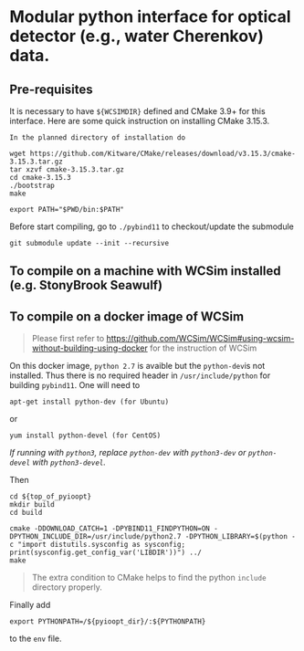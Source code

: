 # Modular python interface for optical detector (e.g., water Cherenkov) data.

## Pre-requisites
It is necessary to have `${WCSIMDIR}` defined and CMake 3.9+ for this interface.
Here are some quick instruction on installing CMake 3.15.3.
```
In the planned directory of installation do

wget https://github.com/Kitware/CMake/releases/download/v3.15.3/cmake-3.15.3.tar.gz
tar xzvf cmake-3.15.3.tar.gz
cd cmake-3.15.3
./bootstrap
make

export PATH="$PWD/bin:$PATH"
```

Before start compiling, go to `./pybind11` to checkout/update the submodule 

```git submodule update --init --recursive```


## To compile on a machine with WCSim installed (e.g. StonyBrook Seawulf)


## To compile on a docker image of WCSim

> Please first refer to https://github.com/WCSim/WCSim#using-wcsim-without-building-using-docker for the instruction of WCSim

On this docker image, `python 2.7` is avaible but the `python-dev`is not installed. Thus there is no required header in `/usr/include/python` for building `pybind11`. One will need to

```
apt-get install python-dev (for Ubuntu)
```
or
```
yum install python-devel (for CentOS)
```

*If running with `python3`, replace `python-dev` with `python3-dev` or `python-devel` with `python3-devel`.*

Then

```
cd ${top_of_pyioopt}
mkdir build
cd build

cmake -DDOWNLOAD_CATCH=1 -DPYBIND11_FINDPYTHON=ON -DPYTHON_INCLUDE_DIR=/usr/include/python2.7 -DPYTHON_LIBRARY=$(python -c "import distutils.sysconfig as sysconfig; print(sysconfig.get_config_var('LIBDIR'))") ../
make
```
> The extra condition to CMake helps to find the python `include` directory properly. 

Finally add
```
export PYTHONPATH=/${pyioopt_dir}/:${PYTHONPATH}
```
to the `env` file.
```